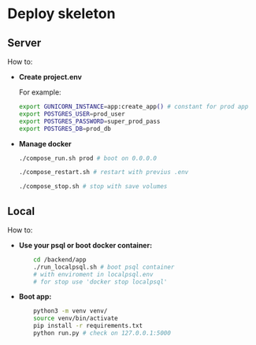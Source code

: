 # Deploy skeleton

## Server

How to:

- **Create project.env**

   For example:

    ```sh
    export GUNICORN_INSTANCE=app:create_app() # constant for prod app
    export POSTGRES_USER=prod_user
    export POSTGRES_PASSWORD=super_prod_pass
    export POSTGRES_DB=prod_db
    ```

- **Manage docker**

    ```sh
    ./compose_run.sh prod # boot on 0.0.0.0
    ```

    ```sh
    ./compose_restart.sh # restart with previus .env
    ```

    ```sh
    ./compose_stop.sh # stop with save volumes
    ```


## Local

How to:

- **Use your psql or boot docker container:**

    ```sh
        cd /backend/app
        ./run_localpsql.sh # boot psql container 
        # with enviroment in localpsql.env
        # for stop use 'docker stop localpsql'
    ```
    
- **Boot app:**

    ```sh
        python3 -m venv venv/
        source venv/bin/activate
        pip install -r requirements.txt
        python run.py # check on 127.0.0.1:5000
    ```
